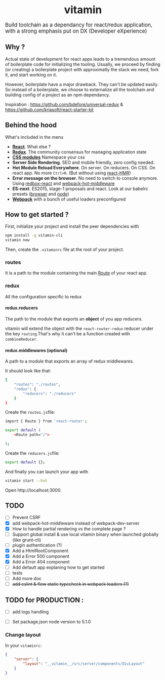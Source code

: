 <big><h1 align="center">vitamin</h1></big>
<p><big>
 Build toolchain as a dependancy for react/redux application, with a strong emphasis put on DX (Developer eXperience)
</big></p>

## Why ?
Actual state of development for react apps leads to a tremendous amount of boilerplate code for initializing the tooling. Usually, we proceed by finding (or creating) a boilerplate project with approximatly the stack we need, fork it, and start working on it.

However, boilerplate have a major drawback. They can't be updated easily. So instead of a boilerplate, we choose to externalize all the toolchain and building config of a project as an npm dependancy.


Inspiration : https://github.com/bdefore/universal-redux & https://github.com/kriasoft/react-starter-kit

## Behind the hood
What's included in the menu
- [**React**](https://github.com/facebook/react). What else ?
- [**Redux**](https://github.com/rackt/redux). The community consensus for managing application state
- [**CSS modules**](https://github.com/css-modules/css-modules) Namespace your css
- **Server Side Rendering**. SEO and mobile friendly, zero config needed.
- **Hot Module Reload Everywhere**. On server. On reducers. On CSS. On react app. No more `Ctrl+R`. (But without using [react-HMR](https://github.com/reactjs/redux/pull/1455))
- **Error message on the browser**. No need to switch to console anymore. Using [redbox-react](https://www.npmjs.com/package/redbox-react) and [webpack-hot-middleware](https://github.com/glenjamin/webpack-hot-middleware)
- **ES-next**. ES2015, stage-1 proposals and react. Look at our babelrc presets ([browser](https://github.com/Evaneos/vitamin/blob/master/.babelrc.browser) and [node](https://github.com/Evaneos/vitamin/blob/master/.babelrc.node))
- [**Webpack**](https://webpack.github.io) with a bunch of useful loaders preconfigured

## How to get started ?
First, initialize your project and install the peer dependencies with
```bash
npm install -g vitamin-cli
vitamin new
```

Then, create the `.vitaminrc` file at the root of your project.
### routes
It is a path to the module containing the main [Route](https://github.com/reactjs/react-router/blob/master/docs/API.md#route) of your react app.
### redux
All the configuration specific to redux
#### redux.reducers
The path to the module that exports an **object** of you app reducers.

vitamin will extend the object with the `react-router-redux` reducer under the key `routing`.That's why it can't be a function created with `combineReducer`.

#### redux.middlewares (optional)
A path to a module that exports an array of redux middlewares.

It should look like that:
```bash
{
    "routes": "./routes",
    "redux": {
        "reducers": "./reducers"
    }
}
```

Create the `routes.js`file:

```bash
import { Route } from 'react-router';

export default (
    <Route path="/">

);
```
Create the `reducers.js`file:
```bash
export default {};
```

And finally you can launch your app with
```bash
vitamin start --hot
```
Open http://localhost:3000.


## TODO
* [ ] Prevent CSRF
* [x] add webpack-hot-middleware instead of webpack-dev-server
* [x] How to handle partial rendering vs the complete page ?
* [ ] Support global install & use local vitamin binary when launched globally (like grunt-cli)
* [ ] plugin authentication (?)
* [x] Add a HtmlRootComponent
* [x] Add a Error 500 component
* [x] Add a Error 404 component
* [ ] Add default app explaning how to get started
* [ ] tests
* [ ] Add more doc
* [ ] ~~add eslint & flow static typecheck in webpack loaders (?)~~

## TODO for PRODUCTION :
* [ ] add logs handling
* [ ] Set package.json node version to 5.1.0


### Change layout

In your `vitaminrc`:

```json
{
    "server": {
        "layout": "__vitamin__/src/server/components/DivLayout"
    }
}
```
